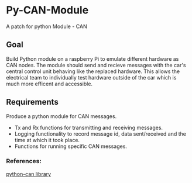 # Py-CAN-Module
A patch for python Module - CAN

## Goal
Build Python module on a raspberry Pi to emulate different hardware as CAN nodes. The module should send and recieve messages with the car's central control unit behaving like the replaced hardware. This allows the electrical team to individually test hardware outside of the car which is much more efficent and accessible.

## Requirements
Produce a python module for CAN messages.
- Tx and Rx functions for transmitting and receiving messages.
- Logging functionality to record message id, data sent/received and the time at which it took place.
- Functions for running specific CAN messages.

### References:
[python-can library](https://python-can.readthedocs.io/en/stable/index.html)
